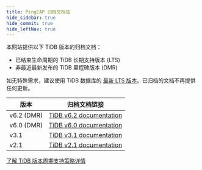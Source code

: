 ```yaml
---
title: PingCAP 归档文档站
hide_sidebar: true
hide_commit: true
hide_leftNav: true
---
```


<DocHomeContainer title="PingCAP 归档文档" subTitle="访问 TiDB 数据库的归档文档" archive>

<DocHomeSection label="TiDB" anchor="tidb" id="tidb">
  
本网站提供以下 TiDB 版本的归档文档：

- 已结束生命周期的 TiDB 长期支持版本 (LTS)
- 非最近最新发布的 TiDB 里程碑版本 (DMR)

如无特殊需求，建议使用 TiDB 数据库的 [最新 LTS 版本](https://docs.pingcap.com/tidb/stable/)。已归档的文档不再提供任何更新。

| 版本    | 归档文档链接                                                  |
| ---------- | -------------------------------------------------------------- |
| v6.2 (DMR) | [TiDB v6.2 documentation](https://docs.pingcap.com/tidb/v6.2/) |
| v6.0 (DMR) | [TiDB v6.0 documentation](https://docs.pingcap.com/tidb/v6.0/) |
| v3.1       | [TiDB v3.1 documentation](https://docs.pingcap.com/tidb/v3.1/) |
| v2.1       | [TiDB v2.1 documentation](https://docs.pingcap.com/tidb/v2.1/) |

[了解 TiDB 版本周期支持策略详情](https://www.pingcap.com/tidb-release-support-policy/?from=en)
  
</DocHomeSection>

</DocHomeContainer>